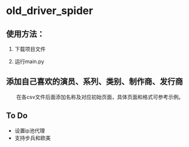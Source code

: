 # old_driver_spider

## 使用方法：

1. 下载项目文件

2. 运行main.py

## 添加自己喜欢的演员、系列、类别、制作商、发行商

&emsp;&emsp;在各csv文件后面添加名称及对应初始页面，具体页面和格式可参考示例。

## To Do

- 设置ip池代理
- 支持步兵和欧美

